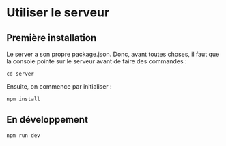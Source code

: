 # Utiliser le serveur

## Première installation
Le server a son propre package.json.
Donc, avant toutes choses, il faut que la console pointe sur le serveur avant de faire des commandes :
    
    cd server
    
Ensuite, on commence par initialiser :

    npm install

## En développement
    npm run dev